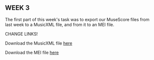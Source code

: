
## __WEEK 3__

The first part of this week's task was to export our MuseScore files from last week to a MusicXML file, and from it to an MEI file. 

CHANGE LINKS!

Download the MusicXML file [here](https://drive.google.com/file/d/1Tl6QxiRHQtomofGqelauh-jKVfzgbjgD/view?usp=sharing](https://drive.google.com/file/d/1xFOhRuUjEBtHv6g4OB4z01GJqvTccfVm/view?usp=sharing) )

Download the MEI file [here](https://drive.google.com/file/d/1Tl6QxiRHQtomofGqelauh-jKVfzgbjgD/view?usp=sharing](https://drive.google.com/file/d/1ZjJ2uJirNXnNq6DGrKz4R4brM5fR8Jc8/view?usp=sharing))
